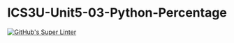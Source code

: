 # ICS3U-Unit5-03-Python-Percentage

[![GitHub's Super Linter](https://github.com/matthew-meech/ICS3U-Unit5-03-Python-Percentage/workflows/GitHub's%20Super%20Linter/badge.svg)](https://github.com/matthew-meech/ICS3U-Unit5-03-Python-Percentage/actions)
